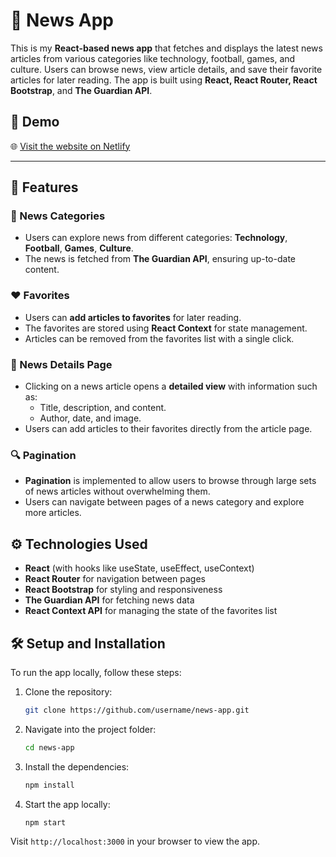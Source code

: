 # 📰 News App

This is my **React-based news app** that fetches and displays the latest news articles from various categories like technology, football, games, and culture. Users can browse news, view article details, and save their favorite articles for later reading. The app is built using **React, React Router, React Bootstrap**, and **The Guardian API**.

## 🌟 Demo

🌐 [Visit the website on Netlify](https://it-school-news-23.netlify.app/)

---

## 🚀 Features

### 📰 News Categories

- Users can explore news from different categories: **Technology**, **Football**, **Games**, **Culture**.
- The news is fetched from **The Guardian API**, ensuring up-to-date content.

### ❤️ Favorites

- Users can **add articles to favorites** for later reading.
- The favorites are stored using **React Context** for state management.
- Articles can be removed from the favorites list with a single click.

### 📜 News Details Page

- Clicking on a news article opens a **detailed view** with information such as:
  - Title, description, and content.
  - Author, date, and image.
- Users can add articles to their favorites directly from the article page.

### 🔍 Pagination

- **Pagination** is implemented to allow users to browse through large sets of news articles without overwhelming them.
- Users can navigate between pages of a news category and explore more articles.

## ⚙️ Technologies Used

- **React** (with hooks like useState, useEffect, useContext)
- **React Router** for navigation between pages
- **React Bootstrap** for styling and responsiveness
- **The Guardian API** for fetching news data
- **React Context API** for managing the state of the favorites list

## 🛠️ Setup and Installation

To run the app locally, follow these steps:

1. Clone the repository:

   ```bash
   git clone https://github.com/username/news-app.git
   ```

2. Navigate into the project folder:

   ```bash
   cd news-app
   ```

3. Install the dependencies:

   ```bash
   npm install
   ```

4. Start the app locally:
   ```bash
   npm start
   ```

Visit `http://localhost:3000` in your browser to view the app.

